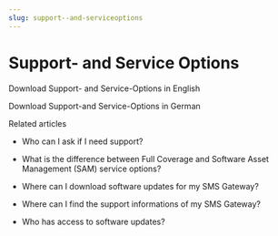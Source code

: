```yaml
---
slug: support--and-serviceoptions
---
```


# Support- and Service Options

Download Support- and Service-Options in English

Download Support-and Service-Options in German

Related articles

  * Who can I ask if I need support?

  * What is the difference between Full Coverage and Software Asset Management (SAM) service options?

  * Where can I download software updates for my SMS Gateway?

  * Where can I find the support informations of my SMS Gateway?

  * Who has access to software updates?

